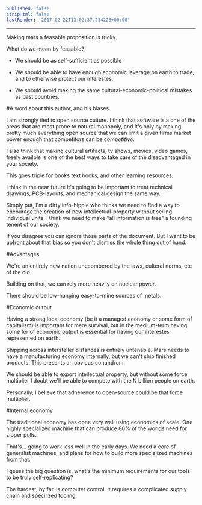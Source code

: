 ```yaml
published: false
stripHtml: false
lastRender: '2017-02-22T13:02:37.214228+00:00'

```
---








































































Making mars a feasable proposition is tricky.

What do we mean by feasable?

 * We should be as self-sufficient as possible

 * We should be able to have enough economic leverage on earth
to trade, and to otherwise protect our interestes.

 * We should avoid making the same cultural-economic-political mistakes
as past countries.

#A word about this author, and his biases.

I am strongly tied to open source culture. I think that software is a one of the
areas that are most prone to natural monopoly, and it's only by making pretty
much everything open source that we can limit a given firms market power enough
that competitors can be *competitive*.

I also think that making cultural artifacts, tv shows, movies, video games,
freely availble is one of the best ways to take care of the disadvantaged in
your society.

This goes triple for books text books, and other learning resources.

I think in the near future it's going to be important to treat technical
drawings, PCB-layouts, and mechanical design the same way.

Simply put, I'm a dirty info-hippie who thinks we need to find a way to
encourage the creation of new intellectual-property without selling individual
units. I think we need to make "all information is free" a founding tenent of
our society.

If you disagree you can ignore those parts of the document. But I want to be
upfront about that bias so you don't dismiss the whole thing out of hand.

#Advantages

We're an entirely new nation unecombered by the laws, culteral norms, etc of the
old.

Building on that, we can rely more heavily on nuclear power.

There should be low-hanging easy-to-mine sources of metals.

#Economic output.

Having a strong local economy (be it a managed economy or some form of
capitalism) is important for mere survival, but in the medium-term having some
for of economic output is essential for having our interestes represented on
earth.

Shipping across intersteller distances is entirely untenable. Mars needs to have
a manufacturing economy internally, but we can't ship finished products. This
presents an obvious conundrum.

We should be able to export intellectual property, but without some force
multiplier I doubt we'll be able to compete with the N billion people on earth.

Personally, I believe that adherence to open-source could be that force
multiplier.


#Internal economy

The traditional economy has done very well using economics of scale. One highly
specialized machine that can produce 80% of the worlds need for zipper pulls.

That's... going to work less well in the early days. We need a core of
generalist machines, and plans for how to build more specialized machines from
that.

I geuss the big question is, what's the minimum requirements for our tools to be
truly self-replicating?

The hardest, by far, is computer control. It requires a complicated supply chain
and specilized tooling.
